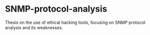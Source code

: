 # SNMP-protocol-analysis
Thesis on the use of ethical hacking tools, focusing on SNMP protocol analysis and its weaknesses.
